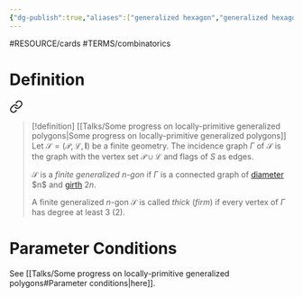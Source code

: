 ```yaml
---
{"dg-publish":true,"aliases":["generalized hexagon","generalized hexagons"],"draft":false,"permalink":"/MATH/Cards/Nodes/Generalized Hexagons/","dgPassFrontmatter":true}
---
```


#RESOURCE/cards #TERMS/combinatorics 
# Definition


<div class="transclusion internal-embed is-loaded"><a class="markdown-embed-link" href="/math/cards/nodes/generalized-polygons/#nvfunb" aria-label="Open link"><svg xmlns="http://www.w3.org/2000/svg" width="24" height="24" viewBox="0 0 24 24" fill="none" stroke="currentColor" stroke-width="2" stroke-linecap="round" stroke-linejoin="round" class="svg-icon lucide-link"><path d="M10 13a5 5 0 0 0 7.54.54l3-3a5 5 0 0 0-7.07-7.07l-1.72 1.71"></path><path d="M14 11a5 5 0 0 0-7.54-.54l-3 3a5 5 0 0 0 7.07 7.07l1.71-1.71"></path></svg></a><div class="markdown-embed">



> [!definition] [[Talks/Some progress on locally-primitive generalized polygons\|Some progress on locally-primitive generalized polygons]]
> Let $\mathcal{S}=(\mathcal{P},\mathcal{L},\mathbf{I})$ be a finite geometry. The incidence graph $\Gamma$ of $\mathcal{S}$ is the graph with the vertex set $\mathcal{P}\cup\mathcal{L}$ and flags of $S$ as edges.
>
>$\mathcal{S}$ is a *finite generalized $n$-gon* if $\Gamma$ is a connected graph of [diameter](https://en.wikipedia.org/wiki/Distance_(graph_theory)#Related_concepts) $n$ and [girth](https://en.wikipedia.org/wiki/Girth_%28graph_theory%29) $2n$.
>
> A finite generalized $n$-gon $\mathcal{S}$ is called *thick* (*firm*) if every vertex of $\Gamma$ has degree at least $3$ ($2$).  

</div></div>


# Parameter Conditions

See [[Talks/Some progress on locally-primitive generalized polygons#Parameter conditions\|here]].
